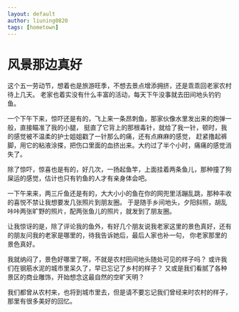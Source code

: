 ```yaml
---
layout: default
author: liuning0820
tags: [hometown]
---
```


# 风景那边真好

这个五一劳动节，想着也是旅游旺季，不想去景点增添拥挤，还是乖乖回老家农村待上几天。
老家也着实没有什么丰富的活动，每天下午没事就去田间地头钓钓鱼。

一个下午下来，惊吓还是有的，飞上来一条昂刺鱼，那家伙像水里发出来的炮弹一般，直接瞄准了我的小腿，
挺直了它背上的那根毒针，就给了我一针，顿时，我的感觉被不温柔的护士姐姐戳了一针那么的痛，还有点麻麻的感觉，
赶紧撸起裤脚，用它的粘液涂搽，把伤口里面的血挤出来。大约过了半个小时，痛痛的感觉消失了。

除了惊吓，惊喜也是有的，好几次，一扬起鱼竿，上面挂着两条鱼儿，那种撞了狗屎运的感觉，估计也只有钓鱼的人才有亲身体会吧。

一下午来来，两三斤鱼还是有的，大大小小的鱼在你的网兜里活蹦乱跳，那种丰收的喜悦不禁让我想要发几张照片到朋友圈。
于是随手乡间地头，夕阳斜照，胡乱咔咔两张旷野的照片，配两张鱼儿的照片，就发到了朋友圈。

让我惊讶的是，除了评论我的鱼外，有好几个朋友说我老家这里的景色真好，还有的朋友问我的老家是哪里的，待我告诉她后，最后人家也补一句，
你老家那里的景色真好。

我就纳闷了，景色好哪里了啊，不就是农村田间地头随处可见的样子吗？
或许我们在钢筋水泥的城市里呆久了，早已忘记了乡村的样子？
又或是我们看腻了各种景区的商业雕饰，开始想念这最自然的空旷天明？

我们都曾从农村来，也将到城市里去，但是请不要忘记我们曾经来时农村的样子，那里有很多美好的回忆。
